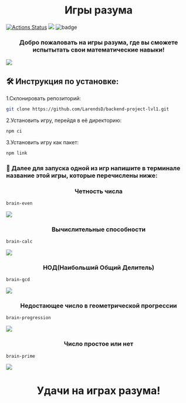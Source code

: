 <h1 align="center">
  Игры разума
</h1>

[![Actions Status](https://github.com/LarendsD/backend-project-lvl1/workflows/hexlet-check/badge.svg)](https://github.com/LarendsD/backend-project-lvl1/actions)
<a href="https://codeclimate.com/github/LarendsD/backend-project-lvl1/maintainability"><img src="https://api.codeclimate.com/v1/badges/9d453eda43d77e092f97/maintainability" /></a>
![badge](https://github.com/LarendsD/backend-project-lvl1/actions/workflows/lint.yml/badge.svg)

<h3 align="center">
  Добро пожаловать на игры разума, где вы сможете испытытать свои математические навыки!
</h3>
<a href="https://asciinema.org/a/jYPR9DfnZaZ7ZrlEXZu7xrHoY" target="_blank"><img src="https://asciinema.org/a/jYPR9DfnZaZ7ZrlEXZu7xrHoY.svg" /></a>

## 🛠️ Инструкция по установке:
1.Склонировать репозиторий:
```bash
git clone https://github.com/LarendsD/backend-project-lvl1.git
```
2.Установить игру, перейдя в её директорию:
```bash
npm ci
```
3.Установить игру как пакет:
```bash
npm link
```
### :space_invader: Далее для запуска одной из игр напишите в терминале название этой игры, которые перечислены ниже:

<h3 align="center">
  Четность числа
</h3>

```bash
brain-even
```

<a href="https://asciinema.org/a/VhVnihSbnRjmtfeB0JdvwFuz4" target="_blank"><img src="https://asciinema.org/a/VhVnihSbnRjmtfeB0JdvwFuz4.svg" /></a>

<h3 align="center">
  Вычислительные способности
</h3>

```bash
brain-calc
```

<a href="https://asciinema.org/a/LYpxaTZx6W48m9QgAtOSSZuxq" target="_blank"><img src="https://asciinema.org/a/LYpxaTZx6W48m9QgAtOSSZuxq.svg" /></a>

<h3 align="center">
  НОД(Наибольший Общий Делитель)
</h3>

```bash
brain-gcd
```

<a href="https://asciinema.org/a/BwSylqT5oZmOSXM0JsNIgK54f" target="_blank"><img src="https://asciinema.org/a/BwSylqT5oZmOSXM0JsNIgK54f.svg" /></a>

<h3 align="center">
  Недостающее число в геометрической прогрессии
</h3>

```bash
brain-progression
```

<a href="https://asciinema.org/a/kBrkIoEVL5IImIoexnQqFd5MM" target="_blank"><img src="https://asciinema.org/a/kBrkIoEVL5IImIoexnQqFd5MM.svg" /></a>

<h3 align="center">
  Число простое или нет
</h3>

```bash
brain-prime
```

<a href="https://asciinema.org/a/BYEOdWLr5pcFLp0VB1WRlQYWP" target="_blank"><img src="https://asciinema.org/a/BYEOdWLr5pcFLp0VB1WRlQYWP.svg" /></a>

<h1 align="center">
  Удачи на играх разума!
</h1>
